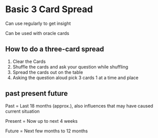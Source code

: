 # Basic 3 Card Spread

Can use regularly to get insight

Can be used with oracle cards

## How to do a three-card spread

1. Clear the Cards
2. Shuffle the cards and ask your question while shuffling
3. Spread the cards out on the table
4. Asking the question aloud pick 3 cards 1 at a time and place

## past present future

Past = Last 18 months (approx.), also influences that may have caused current situation

Present = Now up to next 4 weeks

Future = Next few months to 12 months
